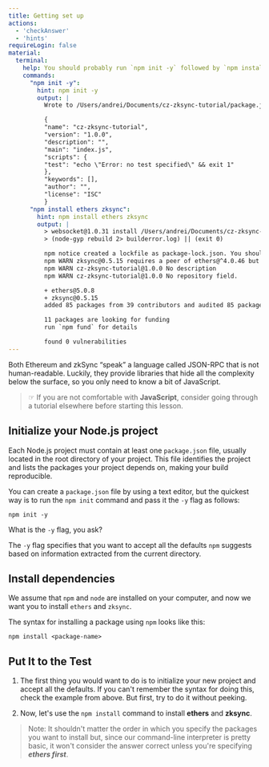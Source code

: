 ```yaml
---
title: Getting set up
actions:
  - 'checkAnswer'
  - 'hints'
requireLogin: false
material:
  terminal:
    help: You should probably run `npm init -y` followed by `npm install ethers zksync`😉
    commands:
      "npm init -y":
        hint: npm init -y
        output: |
          Wrote to /Users/andrei/Documents/cz-zksync-tutorial/package.json:

          {
          "name": "cz-zksync-tutorial",
          "version": "1.0.0",
          "description": "",
          "main": "index.js",
          "scripts": {
          "test": "echo \"Error: no test specified\" && exit 1"
          },
          "keywords": [],
          "author": "",
          "license": "ISC"
          }
      "npm install ethers zksync":
        hint: npm install ethers zksync
        output: |
          > websocket@1.0.31 install /Users/andrei/Documents/cz-zksync-tutorial/node_modules/websocket
          > (node-gyp rebuild 2> builderror.log) || (exit 0)

          npm notice created a lockfile as package-lock.json. You should commit this file.
          npm WARN zksync@0.5.15 requires a peer of ethers@^4.0.46 but none is installed. You must install peer dependencies yourself.
          npm WARN cz-zksync-tutorial@1.0.0 No description
          npm WARN cz-zksync-tutorial@1.0.0 No repository field.

          + ethers@5.0.8
          + zksync@0.5.15
          added 85 packages from 39 contributors and audited 85 packages in 21.313s

          11 packages are looking for funding
          run `npm fund` for details

          found 0 vulnerabilities
---
```


Both Ethereum and zkSync “speak” a language called JSON-RPC that is not human-readable. Luckily, they provide libraries that hide all the complexity below the surface, so you only need to know a bit of JavaScript.

> ☞ If you are not comfortable with **JavaScript**, consider going through a tutorial elsewhere before starting this lesson.

## Initialize your Node.js project

Each Node.js project must contain at least one `package.json` file, usually located in the root directory of your project. This file identifies the project and lists the packages your project depends on, making your build reproducible.

You can create a `package.json` file by using a text editor, but the quickest way is to run the `npm init` command and pass it the `-y` flag as follows:

```shell
npm init -y
```

What is the `-y` flag, you ask?

The `-y` flag specifies that you want to accept all the defaults `npm` suggests based on information extracted from the current directory.

## Install dependencies

We assume that `npm` and `node` are installed on your computer, and now we want you to install `ethers` and `zksync`.

The syntax for installing a package using `npm` looks like this:

```shell
npm install <package-name>
```

## Put It to the Test

1. The first thing you would want to do is to initialize your new project and accept all the defaults. If you can't remember the syntax for doing this, check the example from above. But first, try to do it without peeking.

2. Now, let's use the `npm install` command to install **ethers** and **zksync**.

  > Note: It shouldn't matter the order in which you specify the packages you want to install but, since our command-line interpreter is pretty basic, it won't consider the answer correct unless you're specifying **_ethers first_**.
